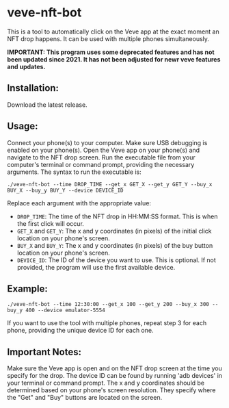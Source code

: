 

# veve-nft-bot
This is a tool to automatically click on the Veve app at the exact moment an NFT drop happens. It can be used with multiple phones simultaneously.

**IMPORTANT: This program uses some deprecated features and has not been updated since 2021. It has not been adjusted for newr veve features and updates.**

## Installation:
Download the latest release.
## Usage:

Connect your phone(s) to your computer. Make sure USB debugging is enabled on your phone(s).
Open the Veve app on your phone(s) and navigate to the NFT drop screen.
Run the executable file from your computer's terminal or command prompt, providing the necessary arguments.
The syntax to run the executable is:

`./veve-nft-bot --time DROP_TIME --get_x GET_X --get_y GET_Y --buy_x BUY_X --buy_y BUY_Y --device DEVICE_ID`

Replace each argument with the appropriate value:

- `DROP_TIME`: The time of the NFT drop in HH:MM:SS format. This is when the first click will occur.
- `GET_X` and `GET_Y`: The x and y coordinates (in pixels) of the initial click location on your phone's screen.
- `BUY_X` and `BUY_Y`: The x and y coordinates (in pixels) of the buy button location on your phone's screen.
- `DEVICE_ID`: The ID of the device you want to use. This is optional. If not provided, the program will use the first available device.

## Example:

`./veve-nft-bot --time 12:30:00 --get_x 100 --get_y 200 --buy_x 300 --buy_y 400 --device emulator-5554`

If you want to use the tool with multiple phones, repeat step 3 for each phone, providing the unique device ID for each one.

## Important Notes:

Make sure the Veve app is open and on the NFT drop screen at the time you specify for the drop.
The device ID can be found by running 'adb devices' in your terminal or command prompt.
The x and y coordinates should be determined based on your phone's screen resolution. They specify where the "Get" and "Buy" buttons are located on the screen.
